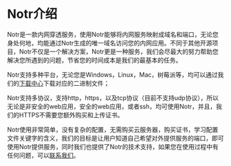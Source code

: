 # Notr介绍

Notr是一款内网穿透服务，使用Notr能够将内网服务映射成域名和端口，无论您身处何地，均能通过Notr生成的唯一域名访问您的内网应用。不同于其他开源项目，Notr不仅是一个解决方案，Notr更是一种服务，我们会尽最大的努力帮助您解决您所遇到的问题，节省您的时间成本是我们的最基本的任务。

Notr支持多种平台，无论您是Windows，Linux，Mac，树莓派等，均可以通过我们的[下载中心](http://www.notr.tech:8000)下载对应的二进制文件；

Notr支持多协议，支持http，https，以及tcp协议（目前不支持udp协议），所以无论是非安全的web应用，安全的web应用，或者ssh，均可使用Notr，并且，我们的HTTPS不需要您额外购买和上传证书。

Notr使用非常简单，没有复杂的配置，无需购买云服务器，购买证书，学习配置文件关键字的含义，我们的目标是让用户知道自己希望对外提供服务的端口，即可使用Notr提供服务，同时我们也提供了Notr的技术支持，如果您在使用过程中有任何问题，可以[联系我们](zh-cn/contact.md)。